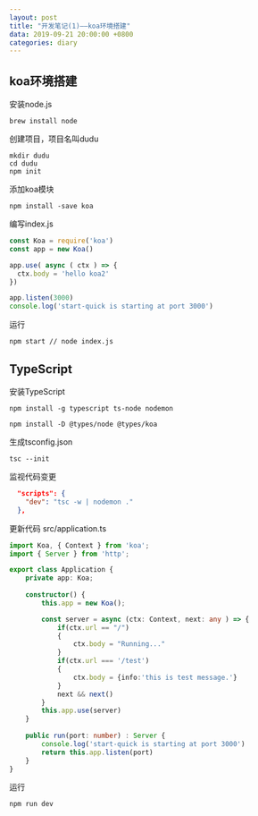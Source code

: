 ```yaml
---
layout: post
title: "开发笔记(1)——koa环境搭建"
data: 2019-09-21 20:00:00 +0800
categories: diary
---
```


## koa环境搭建
安装node.js
```
brew install node
```

创建项目，项目名叫dudu
```
mkdir dudu
cd dudu
npm init
```
添加koa模块
```
npm install -save koa
```
编写index.js
```javascript
const Koa = require('koa')
const app = new Koa()

app.use( async ( ctx ) => {
  ctx.body = 'hello koa2'
})

app.listen(3000)
console.log('start-quick is starting at port 3000')
```

运行
```
npm start // node index.js
```

## TypeScript
安装TypeScript
```
npm install -g typescript ts-node nodemon

npm install -D @types/node @types/koa
```
生成tsconfig.json
```
tsc --init
```
监视代码变更
```json
  "scripts": {
    "dev": "tsc -w | nodemon ."
  },
```
更新代码 src/application.ts
```typescript
import Koa, { Context } from 'koa';
import { Server } from 'http';

export class Application {
    private app: Koa;
    
    constructor() {
        this.app = new Koa();

        const server = async (ctx: Context, next: any ) => {
            if(ctx.url == "/")
            {
                ctx.body = "Running..."
            }
            if(ctx.url === '/test')
            {
                ctx.body = {info:'this is test message.'}
            }
            next && next()
        }
        this.app.use(server)
    }
   
    public run(port: number) : Server {
        console.log('start-quick is starting at port 3000')
        return this.app.listen(port)
    }
}
```
运行
```
npm run dev
```